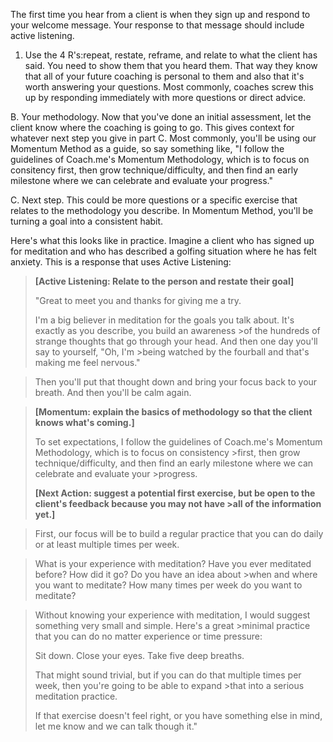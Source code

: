 The first time you hear from a client is when they sign up and respond to your welcome message. Your response to that message should include active listening.

1. Use the 4 R's:repeat, restate, reframe, and relate to what the client has said. You need to show them that you heard them. That way they know that all of your future coaching is personal to them and also that it's worth answering your questions. Most commonly, coaches screw this up by responding immediately with more questions or direct advice.

B. Your methodology. Now that you've done an initial assessment, let the client know where the coaching is going to go. This gives context for whatever next step you give in part C. Most commonly, you'll be using our Momentum Method as a guide, so say something like, "I follow the guidelines of Coach.me's Momentum Methodology, which is to focus on consitency first, then grow technique/difficulty, and then find an early milestone where we can celebrate and evaluate your progress."

C. Next step. This could be more questions or a specific exercise that relates to the methodology you describe. In Momentum Method, you'll be turning a goal into a consistent habit.

Here's what this looks like in practice. Imagine a client who has signed up for meditation and who has described a golfing situation where he has felt anxiety. This is a response that uses Active Listening:

>**[Active Listening: Relate to the person and restate their goal]**
>
>"Great to meet you and thanks for giving me a try.
>
>I'm a big believer in meditation for the goals you talk about. It's exactly as you describe, you build an awareness >of the hundreds of strange thoughts that go through your head. And then one day you'll say to yourself, "Oh, I'm >being watched by the fourball and that's making me feel nervous."  

>Then you'll put that thought down and bring your focus back to your breath. And then you'll be calm again.

>**[Momentum: explain the basics of methodology so that the client knows what's coming.]**
>
>To set expectations, I follow the guidelines of Coach.me's Momentum Methodology, which is to focus on consistency >first, then grow technique/difficulty, and then find an early milestone where we can celebrate and evaluate your >progress.
>
>**[Next Action: suggest a potential first exercise, but be open to the client's feedback because you may not have >all of the information yet.]**

>First, our focus will be to build a regular practice that you can do daily or at least multiple times per week.

>What is your experience with meditation? Have you ever meditated before? How did it go? Do you have an idea about >when and where you want to meditate? How many times per week do you want to meditate?

>Without knowing your experience with meditation, I would suggest something very small and simple. Here's a great >minimal practice that you can do no matter experience or time pressure:
>
>Sit down. Close your eyes. Take five deep breaths.
>
>That might sound trivial, but if you can do that multiple times per week, then you're going to be able to expand >that into a serious meditation practice.
>
>If that exercise doesn't feel right, or you have something else in mind, let me know and we can talk though it."